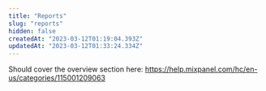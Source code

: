 ```yaml
---
title: "Reports"
slug: "reports"
hidden: false
createdAt: "2023-03-12T01:19:04.393Z"
updatedAt: "2023-03-12T01:33:24.334Z"
---
```

Should cover the overview section here: https://help.mixpanel.com/hc/en-us/categories/115001209063